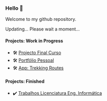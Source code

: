 ### Hello 👋

Welcome to my github repository.

Updating... Please wait a moment...


#### Projects: Work in Progress
- :hammer_and_wrench: [Projecto Final Curso](https://github.com/miguelnunorosa/ProjetoFinalCurso2021)
- 🛠️ [Portfólio Pessoal](https://miguelnunorosa.github.io)
- 🛠️ [App: Trekking Routes](https://github.com/miguelnunorosa/app_trekking_routes)


#### Projects: Finished
- :heavy_check_mark: [Trabalhos Licenciatura Eng. Informática](https://github.com/miguelnunorosa/EngInformaticaESTIG)
